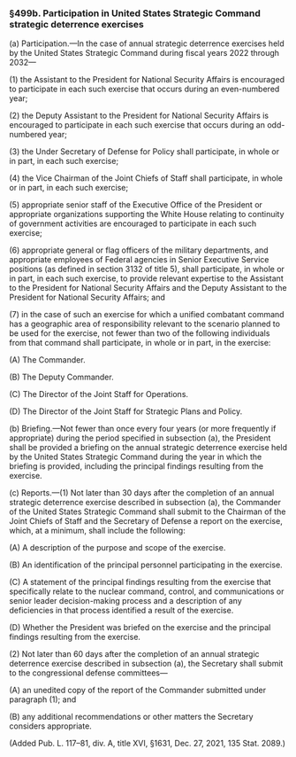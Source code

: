 ### §499b. Participation in United States Strategic Command strategic deterrence exercises ###

(a) Participation.—In the case of annual strategic deterrence exercises held by the United States Strategic Command during fiscal years 2022 through 2032—

(1) the Assistant to the President for National Security Affairs is encouraged to participate in each such exercise that occurs during an even-numbered year;

(2) the Deputy Assistant to the President for National Security Affairs is encouraged to participate in each such exercise that occurs during an odd-numbered year;

(3) the Under Secretary of Defense for Policy shall participate, in whole or in part, in each such exercise;

(4) the Vice Chairman of the Joint Chiefs of Staff shall participate, in whole or in part, in each such exercise;

(5) appropriate senior staff of the Executive Office of the President or appropriate organizations supporting the White House relating to continuity of government activities are encouraged to participate in each such exercise;

(6) appropriate general or flag officers of the military departments, and appropriate employees of Federal agencies in Senior Executive Service positions (as defined in section 3132 of title 5), shall participate, in whole or in part, in each such exercise, to provide relevant expertise to the Assistant to the President for National Security Affairs and the Deputy Assistant to the President for National Security Affairs; and

(7) in the case of such an exercise for which a unified combatant command has a geographic area of responsibility relevant to the scenario planned to be used for the exercise, not fewer than two of the following individuals from that command shall participate, in whole or in part, in the exercise:

(A) The Commander.

(B) The Deputy Commander.

(C) The Director of the Joint Staff for Operations.

(D) The Director of the Joint Staff for Strategic Plans and Policy.

(b) Briefing.—Not fewer than once every four years (or more frequently if appropriate) during the period specified in subsection (a), the President shall be provided a briefing on the annual strategic deterrence exercise held by the United States Strategic Command during the year in which the briefing is provided, including the principal findings resulting from the exercise.

(c) Reports.—(1) Not later than 30 days after the completion of an annual strategic deterrence exercise described in subsection (a), the Commander of the United States Strategic Command shall submit to the Chairman of the Joint Chiefs of Staff and the Secretary of Defense a report on the exercise, which, at a minimum, shall include the following:

(A) A description of the purpose and scope of the exercise.

(B) An identification of the principal personnel participating in the exercise.

(C) A statement of the principal findings resulting from the exercise that specifically relate to the nuclear command, control, and communications or senior leader decision-making process and a description of any deficiencies in that process identified a result of the exercise.

(D) Whether the President was briefed on the exercise and the principal findings resulting from the exercise.

(2) Not later than 60 days after the completion of an annual strategic deterrence exercise described in subsection (a), the Secretary shall submit to the congressional defense committees—

(A) an unedited copy of the report of the Commander submitted under paragraph (1); and

(B) any additional recommendations or other matters the Secretary considers appropriate.

(Added Pub. L. 117–81, div. A, title XVI, §1631, Dec. 27, 2021, 135 Stat. 2089.)